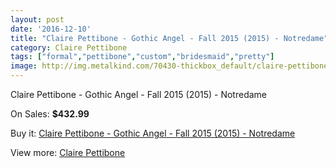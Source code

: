 ```yaml
---
layout: post
date: '2016-12-10'
title: "Claire Pettibone - Gothic Angel - Fall 2015 (2015) - Notredame"
category: Claire Pettibone
tags: ["formal","pettibone","custom","bridesmaid","pretty"]
image: http://img.metalkind.com/70430-thickbox_default/claire-pettibone-gothic-angel-fall-2015-2015-notredame.jpg
---
```

Claire Pettibone - Gothic Angel - Fall 2015 (2015) - Notredame

On Sales: **$432.99**
<a href="https://www.metalkind.com/en/claire-pettibone/17586-claire-pettibone-gothic-angel-fall-2015-2015-notredame.html"><amp-img layout="responsive" width="600" height="600" src="//img.metalkind.com/70430-thickbox_default/claire-pettibone-gothic-angel-fall-2015-2015-notredame.jpg" alt="Claire Pettibone - Gothic Angel - Fall 2015 (2015) - Notredame 0" /></a>
<a href="https://www.metalkind.com/en/claire-pettibone/17586-claire-pettibone-gothic-angel-fall-2015-2015-notredame.html"><amp-img layout="responsive" width="600" height="600" src="//img.metalkind.com/70431-thickbox_default/claire-pettibone-gothic-angel-fall-2015-2015-notredame.jpg" alt="Claire Pettibone - Gothic Angel - Fall 2015 (2015) - Notredame 1" /></a>
<a href="https://www.metalkind.com/en/claire-pettibone/17586-claire-pettibone-gothic-angel-fall-2015-2015-notredame.html"><amp-img layout="responsive" width="600" height="600" src="//img.metalkind.com/70432-thickbox_default/claire-pettibone-gothic-angel-fall-2015-2015-notredame.jpg" alt="Claire Pettibone - Gothic Angel - Fall 2015 (2015) - Notredame 2" /></a>
<a href="https://www.metalkind.com/en/claire-pettibone/17586-claire-pettibone-gothic-angel-fall-2015-2015-notredame.html"><amp-img layout="responsive" width="600" height="600" src="//img.metalkind.com/70433-thickbox_default/claire-pettibone-gothic-angel-fall-2015-2015-notredame.jpg" alt="Claire Pettibone - Gothic Angel - Fall 2015 (2015) - Notredame 3" /></a>
<a href="https://www.metalkind.com/en/claire-pettibone/17586-claire-pettibone-gothic-angel-fall-2015-2015-notredame.html"><amp-img layout="responsive" width="600" height="600" src="//img.metalkind.com/70434-thickbox_default/claire-pettibone-gothic-angel-fall-2015-2015-notredame.jpg" alt="Claire Pettibone - Gothic Angel - Fall 2015 (2015) - Notredame 4" /></a>
<a href="https://www.metalkind.com/en/claire-pettibone/17586-claire-pettibone-gothic-angel-fall-2015-2015-notredame.html"><amp-img layout="responsive" width="600" height="600" src="//img.metalkind.com/70435-thickbox_default/claire-pettibone-gothic-angel-fall-2015-2015-notredame.jpg" alt="Claire Pettibone - Gothic Angel - Fall 2015 (2015) - Notredame 5" /></a>

Buy it: [Claire Pettibone - Gothic Angel - Fall 2015 (2015) - Notredame](https://www.metalkind.com/en/claire-pettibone/17586-claire-pettibone-gothic-angel-fall-2015-2015-notredame.html "Claire Pettibone - Gothic Angel - Fall 2015 (2015) - Notredame")

View more: [Claire Pettibone](https://www.metalkind.com/en/29-claire-pettibone "Claire Pettibone")